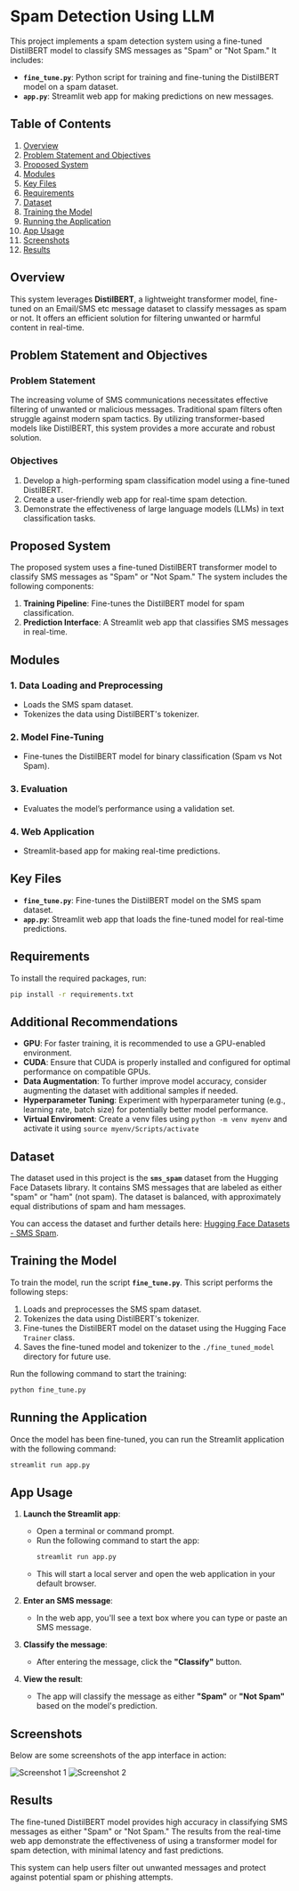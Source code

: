 # Spam Detection Using LLM

This project implements a spam detection system using a fine-tuned DistilBERT model to classify SMS messages as "Spam" or "Not Spam." It includes:

- **`fine_tune.py`**: Python script for training and fine-tuning the DistilBERT model on a spam dataset.
- **`app.py`**: Streamlit web app for making predictions on new messages.

## Table of Contents

1. [Overview](#overview)
2. [Problem Statement and Objectives](#problem-statement-and-objectives)
3. [Proposed System](#proposed-system)
4. [Modules](#modules)
5. [Key Files](#key-files)
6. [Requirements](#requirements)
7. [Dataset](#dataset)
8. [Training the Model](#training-the-model)
9. [Running the Application](#running-the-application)
10. [App Usage](#app-usage)
11. [Screenshots](#screenshots)
12. [Results](#results)

## Overview

This system leverages **DistilBERT**, a lightweight transformer model, fine-tuned on an Email/SMS etc message dataset to classify messages as spam or not. It offers an efficient solution for filtering unwanted or harmful content in real-time.

## Problem Statement and Objectives

### Problem Statement

The increasing volume of SMS communications necessitates effective filtering of unwanted or malicious messages. Traditional spam filters often struggle against modern spam tactics. By utilizing transformer-based models like DistilBERT, this system provides a more accurate and robust solution.

### Objectives

1. Develop a high-performing spam classification model using a fine-tuned DistilBERT.
2. Create a user-friendly web app for real-time spam detection.
3. Demonstrate the effectiveness of large language models (LLMs) in text classification tasks.

## Proposed System

The proposed system uses a fine-tuned DistilBERT transformer model to classify SMS messages as "Spam" or "Not Spam." The system includes the following components:

1. **Training Pipeline**: Fine-tunes the DistilBERT model for spam classification.
2. **Prediction Interface**: A Streamlit web app that classifies SMS messages in real-time.

## Modules

### 1. Data Loading and Preprocessing
- Loads the SMS spam dataset.
- Tokenizes the data using DistilBERT's tokenizer.

### 2. Model Fine-Tuning
- Fine-tunes the DistilBERT model for binary classification (Spam vs Not Spam).

### 3. Evaluation
- Evaluates the model’s performance using a validation set.

### 4. Web Application
- Streamlit-based app for making real-time predictions.

## Key Files

- **`fine_tune.py`**: Fine-tunes the DistilBERT model on the SMS spam dataset.
- **`app.py`**: Streamlit web app that loads the fine-tuned model for real-time predictions.

## Requirements

To install the required packages, run:

```bash
pip install -r requirements.txt
```

## Additional Recommendations

- **GPU**: For faster training, it is recommended to use a GPU-enabled environment.
- **CUDA**: Ensure that CUDA is properly installed and configured for optimal performance on compatible GPUs.
- **Data Augmentation**: To further improve model accuracy, consider augmenting the dataset with additional samples if needed.
- **Hyperparameter Tuning**: Experiment with hyperparameter tuning (e.g., learning rate, batch size) for potentially better model performance.
- **Virtual Enviroment**: Create a venv files using ``` python -m venv myenv ``` and activate it using ``` source myenv/Scripts/activate ```



## Dataset

The dataset used in this project is the **`sms_spam`** dataset from the Hugging Face Datasets library. It contains SMS messages that are labeled as either "spam" or "ham" (not spam). The dataset is balanced, with approximately equal distributions of spam and ham messages. 

You can access the dataset and further details here: [Hugging Face Datasets - SMS Spam](https://huggingface.co/datasets/sms_spam).

## Training the Model

To train the model, run the script **`fine_tune.py`**. This script performs the following steps:

1. Loads and preprocesses the SMS spam dataset.
2. Tokenizes the data using DistilBERT's tokenizer.
3. Fine-tunes the DistilBERT model on the dataset using the Hugging Face `Trainer` class.
4. Saves the fine-tuned model and tokenizer to the `./fine_tuned_model` directory for future use.

Run the following command to start the training:

```bash
python fine_tune.py
```

## Running the Application

Once the model has been fine-tuned, you can run the Streamlit application with the following command:

```bash
streamlit run app.py
```
## App Usage

1. **Launch the Streamlit app**:
    - Open a terminal or command prompt.
    - Run the following command to start the app:
      ```bash
      streamlit run app.py
      ```
    - This will start a local server and open the web application in your default browser.

2. **Enter an SMS message**:
    - In the web app, you'll see a text box where you can type or paste an SMS message.

3. **Classify the message**:
    - After entering the message, click the **"Classify"** button.

4. **View the result**:
    - The app will classify the message as either **"Spam"** or **"Not Spam"** based on the model's prediction.

## Screenshots

Below are some screenshots of the app interface in action:

![Screenshot 1](https://github.com/user-attachments/assets/69c9ede9-0e79-4d6b-a8a9-307fedb6501a)
![Screenshot 2](https://github.com/user-attachments/assets/9515e0a8-c1d1-40d8-9d07-736c1f536d7f)


## Results
The fine-tuned DistilBERT model provides high accuracy in classifying SMS messages as either "Spam" or "Not Spam." The results from the real-time web app demonstrate the effectiveness of using a transformer model for spam detection, with minimal latency and fast predictions.

This system can help users filter out unwanted messages and protect against potential spam or phishing attempts.

